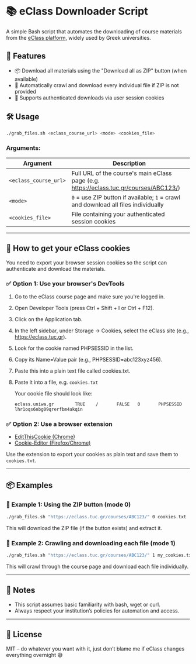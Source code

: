# 📚 eClass Downloader Script

A simple Bash script that automates the downloading of course materials from the [eClass platform](https://eclass.upatras.gr), widely used by Greek universities.

## 🚀 Features

- 📦 Download all materials using the "Download all as ZIP" button (when available)
- 🧭 Automatically crawl and download every individual file if ZIP is not provided
- 🔐 Supports authenticated downloads via user session cookies

## 🛠️ Usage

```bash
./grab_files.sh <eclass_course_url> <mode> <cookies_file>
```

### Arguments:

| Argument               | Description                                                                             |
|------------------------|-----------------------------------------------------------------------------------------|
| `<eclass_course_url>`  | Full URL of the course's main eClass page (e.g. https://eclass.tuc.gr/courses/ABC123/)  |
| `<mode>`               | `0` = use ZIP button if available; `1` = crawl and download all files individually      |
| `<cookies_file>`       | File containing your authenticated session cookies                                      |

---

## 🍪 How to get your eClass cookies

You need to export your browser session cookies so the script can authenticate and download the materials.

### ✅ Option 1: Use your browser's DevTools

1. Go to the eClass course page and make sure you're logged in.
2. Open Developer Tools (press Ctrl + Shift + I or Ctrl + F12).
3. Click on the Application tab.
4. In the left sidebar, under Storage → Cookies, select the eClass site (e.g., https://eclass.tuc.gr).
5. Look for the cookie named PHPSESSID in the list.
6. Copy its Name=Value pair (e.g., PHPSESSID=abc123xyz456).
7. Paste this into a plain text file called cookies.txt.
8. Paste it into a file, e.g. `cookies.txt`

   Your cookie file should look like:
   ```
   eclass.uniwa.gr        TRUE    /       FALSE   0       PHPSESSID       lhr1oqs6nbg09qrerfbm4akqin
   ```

### ✅ Option 2: Use a browser extension

- [EditThisCookie (Chrome)](https://chrome.google.com/webstore/detail/editthiscookie/fngmhnnpilhplaeedifhccceomclgfbg)
- [Cookie-Editor (Firefox/Chrome)](https://www.cookie-editor.com/)

Use the extension to export your cookies as plain text and save them to `cookies.txt`.

---

## 📦 Examples

### 🔹 Example 1: Using the ZIP button (mode 0)

```bash
./grab_files.sh "https://eclass.tuc.gr/courses/ABC123/" 0 cookies.txt
```

This will download the ZIP file (if the button exists) and extract it.

### 🔹 Example 2: Crawling and downloading each file (mode 1)

```bash
./grab_files.sh "https://eclass.tuc.gr/courses/ABC123/" 1 my_cookies.txt
```

This will crawl through the course page and download each file individually.

---

## 🧾 Notes

- This script assumes basic familiarity with bash, wget or curl.
- Always respect your institution’s policies for automation and access.

---

## 📜 License

MIT – do whatever you want with it, just don’t blame me if eClass changes everything overnight 😅
